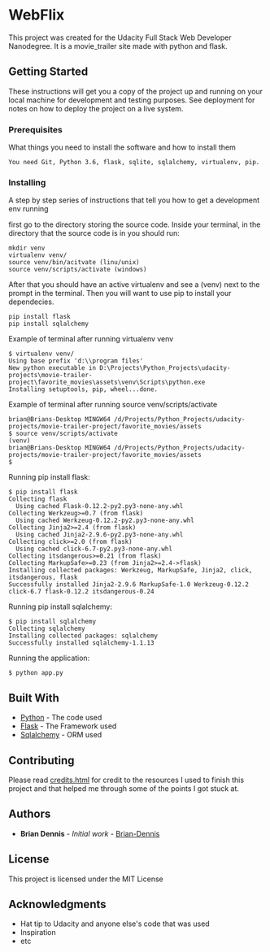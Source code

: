 # WebFlix

This project was created for the Udacity Full Stack Web Developer Nanodegree.
It is a movie_trailer site made with python and flask.

## Getting Started

These instructions will get you a copy of the project up and running on your local machine for development and testing purposes. See deployment for notes on how to deploy the project on a live system.

### Prerequisites

What things you need to install the software and how to install them

```
You need Git, Python 3.6, flask, sqlite, sqlalchemy, virtualenv, pip.
```

### Installing

A step by step series of instructions that tell you how to get a development env running

first go to the directory storing the source code. Inside your terminal, in the directory that the source code is in you should run:

```
mkdir venv
virtualenv venv/
source venv/bin/acitvate (linu/unix)
source venv/scripts/activate (windows)
```

After that you should have an active virtualenv and see a (venv) next to the prompt in the terminal. Then you will want to use pip to install your dependecies.

```
pip install flask
pip install sqlalchemy
```

Example of terminal after running virtualenv venv
```
$ virtualenv venv/
Using base prefix 'd:\\program files'
New python executable in D:\Projects\Python_Projects\udacity-projects\movie-trailer-project\favorite_movies\assets\venv\Scripts\python.exe
Installing setuptools, pip, wheel...done.
```
Example of terminal after running source venv/scripts/activate
```
brian@Brians-Desktop MINGW64 /d/Projects/Python_Projects/udacity-projects/movie-trailer-project/favorite_movies/assets
$ source venv/scripts/activate
(venv)
brian@Brians-Desktop MINGW64 /d/Projects/Python_Projects/udacity-projects/movie-trailer-project/favorite_movies/assets
$
```
Running pip install flask:
```
$ pip install flask
Collecting flask
  Using cached Flask-0.12.2-py2.py3-none-any.whl
Collecting Werkzeug>=0.7 (from flask)
  Using cached Werkzeug-0.12.2-py2.py3-none-any.whl
Collecting Jinja2>=2.4 (from flask)
  Using cached Jinja2-2.9.6-py2.py3-none-any.whl
Collecting click>=2.0 (from flask)
  Using cached click-6.7-py2.py3-none-any.whl
Collecting itsdangerous>=0.21 (from flask)
Collecting MarkupSafe>=0.23 (from Jinja2>=2.4->flask)
Installing collected packages: Werkzeug, MarkupSafe, Jinja2, click, itsdangerous, flask
Successfully installed Jinja2-2.9.6 MarkupSafe-1.0 Werkzeug-0.12.2 click-6.7 flask-0.12.2 itsdangerous-0.24
```
Running pip install sqlalchemy:
```
$ pip install sqlalchemy
Collecting sqlalchemy
Installing collected packages: sqlalchemy
Successfully installed sqlalchemy-1.1.13
```
Running the application:
```
$ python app.py
```
## Built With

* [Python](https://www.python.org/doc/) - The code used
* [Flask](http://flask.pocoo.org/docs/0.12/) - The Framework used
* [Sqlalchemy](http://docs.sqlalchemy.org/en/latest/) - ORM used

## Contributing

Please read [credits.html](http://localhost:5000/credits) for credit to the resources I used to finish this project and that helped me through some of the points I got stuck at.

## Authors

* **Brian Dennis** - *Initial work* - [Brian-Dennis](https://github.com/Brian-Dennis)

## License

This project is licensed under the MIT License

## Acknowledgments

* Hat tip to Udacity and anyone else's code that was used
* Inspiration
* etc
